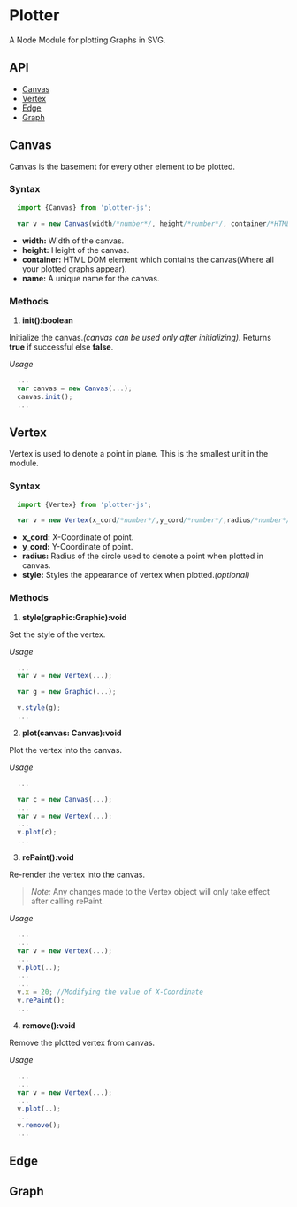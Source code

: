 # Plotter
A Node Module for plotting Graphs in SVG.

## API

* [Canvas](#canvas)
* [Vertex](#vertex)
* [Edge](#edge)
* [Graph](#graph)

## Canvas

Canvas is the basement for every other element to be plotted.

### Syntax
```javascript
  import {Canvas} from 'plotter-js';

  var v = new Canvas(width/*number*/, height/*number*/, container/*HTMLElement*/, name/*string*/);
```
* **width:** Width of the canvas.
* **height:** Height of the canvas.
* **container:** HTML DOM element which contains the canvas(Where all your plotted graphs appear).
* **name:** A unique name for the canvas.

### Methods

1. **init():boolean**

Initialize the canvas.*(canvas can be used only after initializing)*.
Returns **true** if successful else **false**.

*Usage*
```javascript
  ...
  var canvas = new Canvas(...);
  canvas.init();
  ...
```


## Vertex

Vertex is used to denote a point in plane. This is the smallest unit in the module.

### Syntax
```javascript
  import {Vertex} from 'plotter-js';

  var v = new Vertex(x_cord/*number*/,y_cord/*number*/,radius/*number*/,style/*Graphic*/);
```
* **x_cord:** X-Coordinate of point.
* **y_cord:** Y-Coordinate of point.
* **radius:** Radius of the circle used to denote a point when plotted in canvas.
* **style:** Styles the appearance of vertex when plotted.*(optional)*

### Methods

1. **style(graphic:Graphic):void**

Set the style of the vertex.

*Usage*
```javascript
  ...
  var v = new Vertex(...);

  var g = new Graphic(...);

  v.style(g);
  ...
```

2. **plot(canvas: Canvas):void**

Plot the vertex into the canvas.

*Usage*
```javascript
  ...

  var c = new Canvas(...);
  ...
  var v = new Vertex(...);
  ...
  v.plot(c);
  ...
```

3. **rePaint():void**

Re-render the vertex into the canvas.
> *Note:* Any changes made to the Vertex object will only take effect after calling rePaint.

*Usage*
```javascript
  ...
  ...
  var v = new Vertex(...);
  ...
  v.plot(..);
  ...
  ...
  v.x = 20; //Modifying the value of X-Coordinate
  v.rePaint();
  ...
```

4. **remove():void**

Remove the plotted vertex from canvas.

*Usage*
```javascript
  ...
  ...
  var v = new Vertex(...);
  ...
  v.plot(..);
  ...
  v.remove();
  ...
```

## Edge

## Graph
